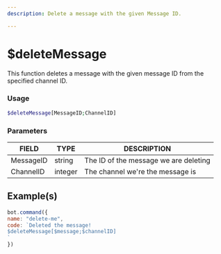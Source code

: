 ```yaml
---
description: Delete a message with the given Message ID.

---
```


# $deleteMessage 

This function deletes a message with the given message ID from the specified channel ID.

### Usage
 

```php
$deleteMessage[MessageID;ChannelID]
```

### Parameters 


| FIELD | TYPE | DESCRIPTION |
| -------- | -------- | -------- |
| MessageID | string | The ID of the message we are deleting | 
| ChannelID | integer | The channel we're the message is | 



## Example(s)

```javascript
bot.command({
name: "delete-me",
code: `Deleted the message!
$deleteMessage[$message;$channelID]
`
})
```
